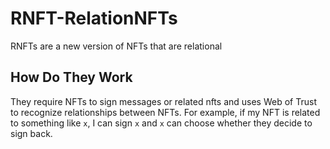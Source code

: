 # RNFT-RelationNFTs
RNFTs are a new version of NFTs that are relational

## How Do They Work

They require NFTs to sign messages or related nfts and uses Web of Trust to recognize relationships between NFTs. For example, if my NFT is related to something like `x`, I can sign `x` and `x` can choose whether they decide to sign back.
